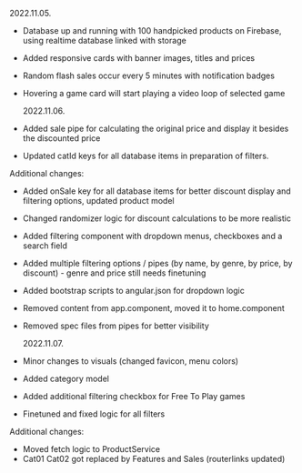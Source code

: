 2022.11.05.

- Database up and running with 100 handpicked products on Firebase, using realtime database linked with storage
- Added responsive cards with banner images, titles and prices
- Random flash sales occur every 5 minutes with notification badges
- Hovering a game card will start playing a video loop of selected game

  2022.11.06.

- Added sale pipe for calculating the original price and display it besides the discounted price
- Updated catId keys for all database items in preparation of filters.

Additional changes:

- Added onSale key for all database items for better discount display and filtering options, updated product model
- Changed randomizer logic for discount calculations to be more realistic
- Added filtering component with dropdown menus, checkboxes and a search field
- Added multiple filtering options / pipes (by name, by genre, by price, by discount) - genre and price still needs finetuning
- Added bootstrap scripts to angular.json for dropdown logic
- Removed content from app.component, moved it to home.component
- Removed spec files from pipes for better visibility

  2022.11.07.

- Minor changes to visuals (changed favicon, menu colors)
- Added category model
- Added additional filtering checkbox for Free To Play games
- Finetuned and fixed logic for all filters

Additional changes:

- Moved fetch logic to ProductService
- Cat01 Cat02 got replaced by Features and Sales (routerlinks updated)
